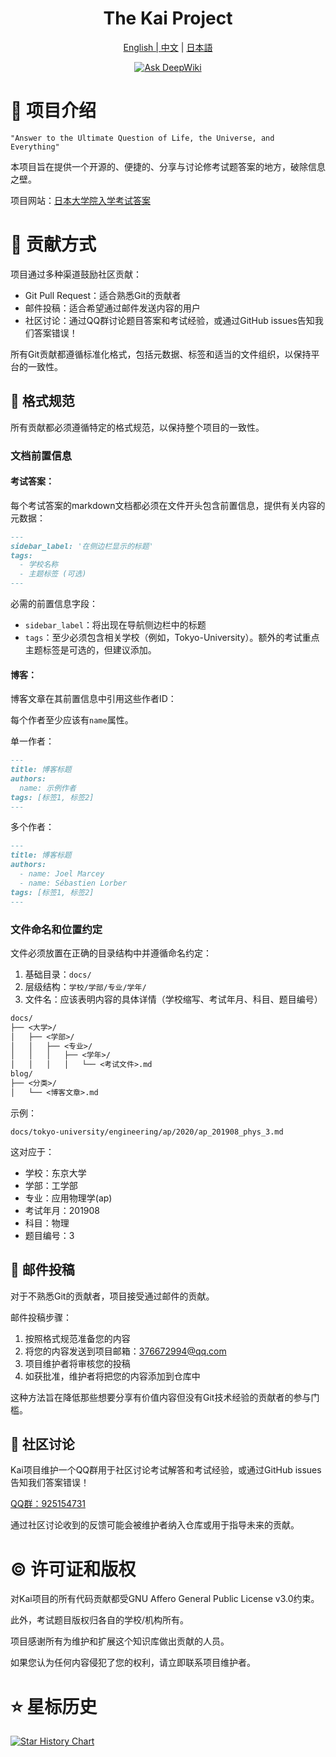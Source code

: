 <div align="center">
  <h1 align="center">
    The Kai Project 
    <br />
  </h1>
   <p align="center"><a href="./docs/README.md">English | <a href="./docs/README.zh.md">中文</a> | <a href="./docs/README.ja.md">日本語</a><br></p>
   
   <a href="https://deepwiki.com/Myyura/the_kai_project"><img src="https://deepwiki.com/badge.svg" alt="Ask DeepWiki"></a>
</div>


# 📖 项目介绍 
```text
"Answer to the Ultimate Question of Life, the Universe, and Everything"
```

本项目旨在提供一个开源的、便捷的、分享与讨论修考试题答案的地方，破除信息之壁。

项目网站：[日本大学院入学考试答案](https://runjp.com/)


# 👏 贡献方式 

项目通过多种渠道鼓励社区贡献：
- Git Pull Request：适合熟悉Git的贡献者
- 邮件投稿：适合希望通过邮件发送内容的用户
- 社区讨论：通过QQ群讨论题目答案和考试经验，或通过GitHub issues告知我们答案错误！

所有Git贡献都遵循标准化格式，包括元数据、标签和适当的文件组织，以保持平台的一致性。

## 📝 格式规范
所有贡献都必须遵循特定的格式规范，以保持整个项目的一致性。

### 文档前置信息
#### 考试答案：

每个考试答案的markdown文档都必须在文件开头包含前置信息，提供有关内容的元数据：

```markdown
---
sidebar_label: '在侧边栏显示的标题'
tags:
  - 学校名称
  - 主题标签 (可选)
---
```
必需的前置信息字段：
- `sidebar_label`：将出现在导航侧边栏中的标题
- `tags`：至少必须包含相关学校（例如，Tokyo-University）。额外的考试重点主题标签是可选的，但建议添加。

#### 博客：
博客文章在其前置信息中引用这些作者ID：

每个作者至少应该有`name`属性。

单一作者：

```markdown
---
title: 博客标题
authors:
  name: 示例作者
tags: [标签1, 标签2]
---
```

多个作者：

```markdown
---
title: 博客标题
authors:
  - name: Joel Marcey
  - name: Sébastien Lorber
tags: [标签1, 标签2]
---
```

### 文件命名和位置约定
文件必须放置在正确的目录结构中并遵循命名约定：

1. 基础目录：`docs/`
2. 层级结构：`学校/学部/专业/学年/`
3. 文件名：应该表明内容的具体详情（学校缩写、考试年月、科目、题目编号）

```markdown
docs/
├── <大学>/
│   ├── <学部>/
│   │   ├── <专业>/
│   │   │   ├── <学年>/
│   │   │   │   └── <考试文件>.md
blog/
├── <分类>/
│   └── <博客文章>.md
```

示例：

`docs/tokyo-university/engineering/ap/2020/ap_201908_phys_3.md`

这对应于：
- 学校：东京大学
- 学部：工学部
- 专业：应用物理学(ap)
- 考试年月：201908
- 科目：物理
- 题目编号：3

## 📧 邮件投稿
对于不熟悉Git的贡献者，项目接受通过邮件的贡献。

邮件投稿步骤：
1. 按照格式规范准备您的内容
2. 将您的内容发送到项目邮箱：376672994@qq.com
3. 项目维护者将审核您的投稿
4. 如获批准，维护者将把您的内容添加到仓库中

这种方法旨在降低那些想要分享有价值内容但没有Git技术经验的贡献者的参与门槛。

## 💬 社区讨论
Kai项目维护一个QQ群用于社区讨论考试解答和考试经验，或通过GitHub issues告知我们答案错误！

[QQ群：925154731](https://qm.qq.com/q/MVPd9wniQU)

通过社区讨论收到的反馈可能会被维护者纳入仓库或用于指导未来的贡献。

# ©️ 许可证和版权
对Kai项目的所有代码贡献都受GNU Affero General Public License v3.0约束。

此外，考试题目版权归各自的学校/机构所有。

项目感谢所有为维护和扩展这个知识库做出贡献的人员。

如果您认为任何内容侵犯了您的权利，请立即联系项目维护者。

# ⭐ 星标历史

[![Star History Chart](https://api.star-history.com/svg?repos=Myyura/the_kai_project&type=Date)](https://www.star-history.com/#Myyura/the_kai_project&Date)
